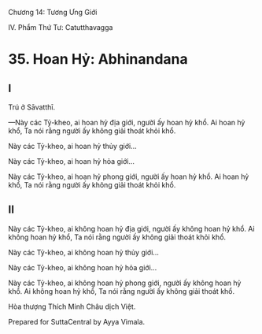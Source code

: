  

Chương 14: Tương Ưng Giới

IV. Phẩm Thứ Tư: Catutthavagga

# 35\. Hoan Hỷ: Abhinandana

## I

Trú ở Sāvatthī.

—Này các Tỷ-kheo, ai hoan hỷ địa giới, người ấy hoan hỷ khổ. Ai hoan hỷ khổ, Ta nói rằng người ấy không giải thoát khỏi khổ.

Này các Tỷ-kheo, ai hoan hỷ thủy giới…

Này các Tỷ-kheo, ai hoan hỷ hỏa giới…

Này các Tỷ-kheo, ai hoan hỷ phong giới, người ấy hoan hỷ khổ. Ai hoan hỷ khổ, Ta nói rằng người ấy không giải thoát khỏi khổ.

## II

Này các Tỷ-kheo, ai không hoan hỷ địa giới, người ấy không hoan hỷ khổ. Ai không hoan hỷ khổ, Ta nói rằng người ấy không giải thoát khỏi khổ.

Này các Tỷ-kheo, ai không hoan hỷ thủy giới…

Này các Tỷ-kheo, ai không hoan hỷ hỏa giới…

Này các Tỷ-kheo, ai không hoan hỷ phong giới, người ấy không hoan hỷ khổ. Ai không hoan hỷ khổ, Ta nói rằng người ấy không giải thoát khổ.

Hòa thượng Thích Minh Châu dịch Việt.

Prepared for SuttaCentral by Ayya Vimala.